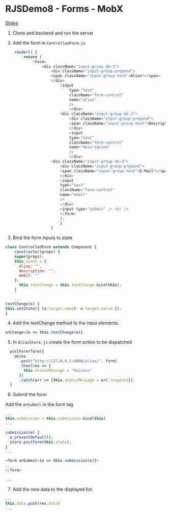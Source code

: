 # RJSDemo8 - Forms - MobX

[Slides](https://docs.google.com/presentation/d/1VNDFN2oIkKLUpKRZ7hkiRjyJTv3d7-Lp6eZJPZn2P5E/edit?usp=sharing)

1.  Clone and backend and run the server

2.  Add the form in `ControlledForm.js`

```javascript
    render() {
        return (
            <form>
                <div className="input-group mb-3">
                    <div className="input-group-prepend">
                    <span className="input-group-text">Alias*</span>
                    </div>
                        <input
                            type="text"
                            className="form-control"
                            name="alias"
                            />
                            </div>
                        <div className="input-group mb-3">
                            <div className="input-group-prepend">
                            <span className="input-group-text">Description</span>
                            </div>
                            <input
                            type="text"
                            className="form-control"
                            name="description"
                            />
                            </div>
                    <div className="input-group mb-3">
                        <div className="input-group-prepend">
                        <span className="input-group-text">E-Mail*</span>
                        </div>
                        <input
                        type="text"
                        className="form-control"
                        name="email"
                        />
                        </div>
                        <input type="submit" /> <br />
                        </form>
                        );
                        }
                    }
```

3.  Bind the form inputs to state

```javascript
class ControlledForm extends Component {
    constructor(props) {
    super(props);
    this.state = {
      alias: "",
      description: "",
      email: ""
    };
      this.textChange = this.textChange.bind(this);
    }

    ...
textChange(e) {
this.setState({ [e.target.name]: e.target.value });
}
```

4.  Add the textChange method to the input elements:

```javascript
onChange={e => this.textChange(e)}
```

5.  In `AliasStore.js` create the form action to be dispatched

```javascript
  postForm(form){
    axios
      .post("http://127.0.0.1:8000/alias/", form)
      .then(res => {
        this.statusMessage = "Success"
      })
      .catch(err => {this.statusMessage = err.response});
  }
```

6.  Submit the form

Add the `onSubmit` in the form tag

```javascript
...
this.submission = this.submission.bind(this)
...

submission(e) {
  e.preventDefault();
  store.postForm(this.state);
}
...

<form onSubmit={e => this.submission(e)}>
...
</form>

...
```

7.  Add the new data to the displayed list:

```javascript
...
this.data.push(res.data)
...
```
